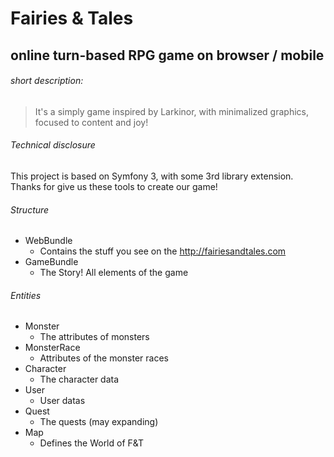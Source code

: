 Fairies & Tales
===================
## online turn-based RPG game on browser / mobile 

###### short description:
> It's a simply game inspired by Larkinor, with minimalized graphics, focused to content and joy!

###### Technical disclosure
This project is based on Symfony 3, with some 3rd library extension. Thanks for give us these tools to create our game!

###### Structure
- WebBundle
  * Contains the stuff you see on the http://fairiesandtales.com 
- GameBundle
  * The Story! All elements of the game

###### Entities
- Monster
  * The attributes of monsters 
- MonsterRace
  * Attributes of the monster races
- Character
  * The character data
- User
  * User datas
- Quest
  * The quests (may expanding)
- Map
  * Defines the World of F&T
